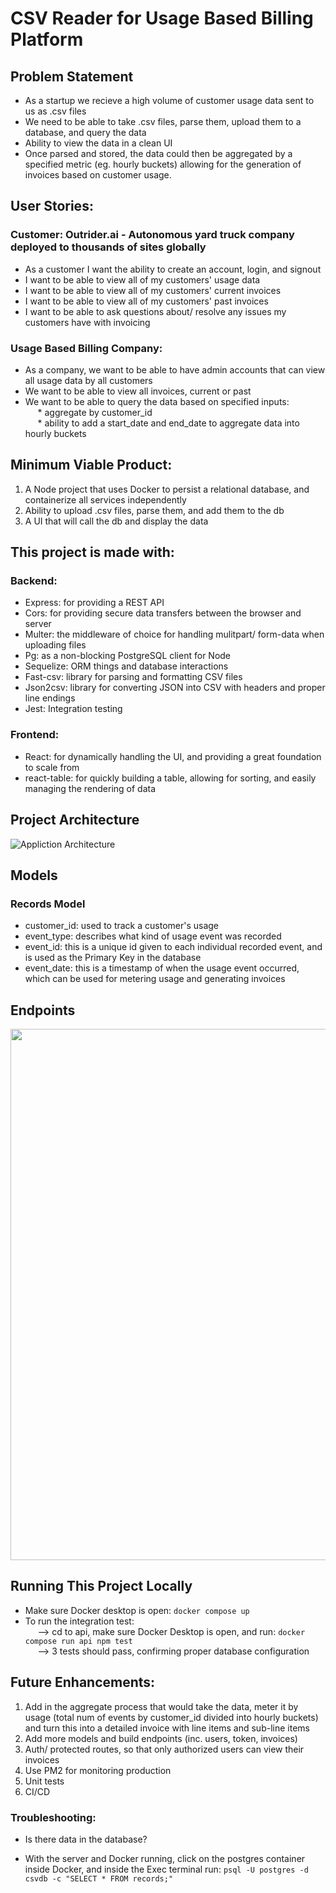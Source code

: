 # CSV Reader for Usage Based Billing Platform

## Problem Statement
- As a startup we recieve a high volume of customer usage data sent to us as .csv files
- We need to be able to take .csv files, parse them, upload them to a database, and query the data
- Ability to view the data in a clean UI
- Once parsed and stored, the data could then be aggregated by a specified metric (eg. hourly buckets) allowing for the generation of invoices based on customer usage.

## User Stories:
### Customer: Outrider.ai - Autonomous yard truck company deployed to thousands of sites globally
- As a customer I want the ability to create an account, login, and signout
- I want to be able to view all of my customers' usage data
- I want to be able to view all of my customers' current invoices
- I want to be able to view all of my customers' past invoices
- I want to be able to ask questions about/ resolve any issues my customers have with invoicing

### Usage Based Billing Company:
- As a company, we want to be able to have admin accounts that can view all usage data by all customers
- We want to be able to view all invoices, current or past
- We want to be able to query the data based on specified inputs: <br>
&nbsp;&nbsp;&nbsp;&nbsp; * aggregate by customer_id <br>
&nbsp;&nbsp;&nbsp;&nbsp; * ability to add a start_date and end_date to aggregate data into hourly buckets

## Minimum Viable Product:
1. A Node project that uses Docker to persist a relational database, and containerize all services independently
2. Ability to upload .csv files, parse them, and add them to the db
3. A UI that will call the db and display the data

## This project is made with:
### Backend:
* Express: for providing a REST API
* Cors: for providing secure data transfers between the browser and server
* Multer: the middleware of choice for handling mulitpart/ form-data when uploading files
* Pg: as a non-blocking PostgreSQL client for Node
* Sequelize: ORM things and database interactions
* Fast-csv: library for parsing and formatting CSV files
* Json2csv: library for converting JSON into CSV with headers and proper line endings
* Jest: Integration testing
### Frontend:
* React: for dynamically handling the UI, and providing a great foundation to scale from
* react-table: for quickly building a table, allowing for sorting, and easily managing the rendering of data

## Project Architecture
![Appliction Architecture](https://github.com/pizzawarrior/CSV-Reader/assets/94874182/9f17f21e-0f8b-41d5-bc0a-1baa98589e85)

## Models
### Records Model
- customer_id: used to track a customer's usage
- event_type: describes what kind of usage event was recorded
- event_id: this is a unique id given to each individual recorded event, and is used as the Primary Key in the database
- event_date: this is a timestamp of when the usage event occurred, which can be used for metering usage and generating invoices

## Endpoints
<img src="https://github.com/pizzawarrior/CSV-Reader/assets/94874182/5fd008c7-3c10-453e-9a10-ea247d1a4fe6" width="850">

## Running This Project Locally
* Make sure Docker desktop is open: `docker compose up`
* To run the integration test: <br>
&nbsp;&nbsp;&nbsp;&nbsp; --> cd to api, make sure Docker Desktop is open, and run: `docker compose run api npm test` <br>
&nbsp;&nbsp;&nbsp;&nbsp; --> 3 tests should pass, confirming proper database configuration

## Future Enhancements:
1. Add in the aggregate process that would take the data, meter it by usage (total num of events by customer_id divided into hourly buckets) and turn this into a detailed invoice with line items and sub-line items
2. Add more models and build endpoints (inc. users, token, invoices)
3. Auth/ protected routes, so that only authorized users can view their invoices
4. Use PM2 for monitoring production
5. Unit tests
6. CI/CD

### Troubleshooting:
* Is there data in the database?
- With the server and Docker running, click on the postgres container inside Docker, and inside the Exec terminal run: `psql -U postgres -d csvdb -c "SELECT * FROM records;"`
